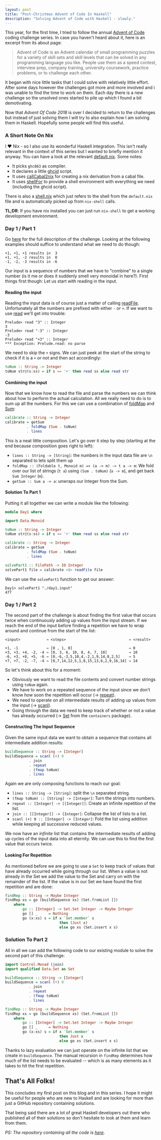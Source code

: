 ```yaml
---
layout: post
title: "Post-Christmas Advent of Code In Haskell"
description: "Solving Advent of Code with Haskell - slowly."
---
```


This year, for the first time, I tried to follow the annual [Advent of Code](http://adventofcode.com/2018/)
coding challenge series. In case you haven't heard about it, here is an excerpt from its about page:

> Advent of Code is an Advent calendar of small programming puzzles for a variety of skill sets and skill levels that can be solved in any programming language you like. People use them as a speed contest, interview prep, company training, university coursework, practice problems, or to challenge each other.

It began with nice little tasks that I could solve with relatively little effort. After some days however the challenges got
more and more involved and i was unable to find the time to work on them. Each day there is a new challenge so the
unsolved ones started to pile up which I found a bit demotivating.

Now that _Advent Of Code 2018_ is over I decided to return to the challenges but instead
of just solving them I will try to also explain _how_ I am solving them in Haskell. Hopefully
some people will find this useful.

### A Short Note On Nix

I ♥ Nix - so I also use its wonderful Haskell integration. This isn't really relevant in the context of 
this series but I wanted to briefly mention it anyway. You can have a look at the relevant [default.nix](https://github.com/gilligan/aoc2018/blob/master/default.nix). Some notes:

- It picks `ghc863` as compiler.
- It declares a little [ghcid](https://github.com/ndmitchell/ghcid) script.
- It uses [callCabal2nix](https://github.com/NixOS/nixpkgs/blob/62882d8cd2498d4591ece59a455b700a9600ad0c/pkgs/development/haskell-modules/make-package-set.nix#L195) for creating a nix derivation from a cabal file.
- It uses [shellFor](https://github.com/NixOS/nixpkgs/pull/36393) to provide a shell environment with everything we need (including the ghcid script).

There is also a [shell.nix](https://github.com/gilligan/aoc2018/blob/master/default.nix) which just refers to the
shell from the `default.nix` file and is automatically picked up from `nix-shell` calls.

**TL;DR**: If you have nix installed you can just run `nix-shell` to get a working development environment.


### Day 1 / Part 1

Go [here](https://adventofcode.com/2018/day/1) for the full description of the challenge. Looking
at the following examples should suffice to understand what we need to do though:

```
+1, +1, +1 results in  3
+1, +1, -2 results in  0
-1, -2, -3 results in -6
```

Our input is a sequence of numbers that we have to "combine" to a single number (is it me
or does it suddenly smell very monoidal in here?). First things first though: Let us start
with reading in the input.

#### Reading the input

Reading the input data is of course just a matter of calling [readFile](http://hackage.haskell.org/package/base-4.12.0.0/docs/Prelude.html#v:readFile).
Unfortunately all the numbers are prefixed with either `-` or `+`. If we want to use [read](http://hackage.haskell.org/package/base-4.12.0.0/docs/Prelude.html#v:read) we'll get into trouble:

```
Prelude> read "3" :: Integer
3
Prelude> read "-3" :: Integer
-3
Prelude> read "+3" :: Integer
*** Exception: Prelude.read: no parse
```

We need to skip the `+` signs. We can just peek at the start of the string to check if it is
a `+` or not and then act accordingly:

```haskell
toNum :: String -> Integer
toNum str@(s:ss) = if s == '+' then read ss else read str
```

#### Combining the input

Now that we know how to read the file and parse the numbers we can think about how to 
perform the actual calculation. All we really need to do is to sum up all the numbers.
For this we can use a combination of [foldMap](http://hackage.haskell.org/package/base-4.12.0.0/docs/Data-Foldable.html#v:foldMap)
and [Sum](http://hackage.haskell.org/package/base-4.12.0.0/docs/Data-Monoid.html#v:Sum):

```haskell
calibrate :: String -> Integer
calibrate = getSum
          . foldMap (Sum . toNum)
          . lines
```

This is a neat little composition. Let's go over it step by step (starting at the end because composition
goes right to left):

- `lines :: String -> [String]`: the numbers in the input data file are `\n` separated to lets split them up
- `foldMap :: (Foldable t, Monoid m) => (a -> m) -> t a -> m`: We fold over our list of strings (`t a`) using
`(Sum . toNum)` (`a -> m`), and get back `Sum Integer` (`m`).
- `getSum :: Sum a -> a`: unwraps our Integer from the Sum.


#### Solution To Part 1

Putting it all together we can write a module like the following:


```haskell
module Day1 where

import Data.Monoid

toNum :: String -> Integer
toNum str@(s:ss) = if s == '+' then read ss else read str

calibrate :: String -> Integer
calibrate = getSum
          . foldMap (Sum . toNum)
          . lines

solvePart1 :: FilePath -> IO Integer
solvePart1 file = calibrate <$> readFile file
```

We can use the `solvePart1` function to get our answer:

```
Day1> solvePart1 "./day1.input"
477
```

### Day 1 / Part 2

The second part of the challenge is about finding the first value that occurs twice
when continuously adding up values from the input stream. If we reach the end of the
input before finding a repetition we have to wrap around and continue from the start
of the list:

```
<input>            → <steps>                             → <result>

+1, -1             → [0 , 1, 0]                          → 0
+3, +3, +4, -2, -4 → [0, 3, 6, 10, 8, 4, 7, 10]          → 10
-6, +3, +8, +5, -6 → [0,-6,-3,5,10,4,-2,1,9,14,8,2,5]    → 5
+7, +7, -2, -7, -4 → [0,7,14,12,5,1,8,15,13,6,2,9,16,14] → 14
```

So let's think about this for a moment:

- Obviously we want to read the file contents and convert number strings using `toNum` again.
- We have to work on a repeated sequence of the input since we don't know how soon the repetition will occur (→ [repeat](http://hackage.haskell.org/package/base-4.12.0.0/docs/Prelude.html#v:repeat)).
- We need to operate on all intermediate results of adding up values from the input (→ [scanl](http://hackage.haskell.org/package/base-4.12.0.0/docs/Prelude.html#v:scanl)).
- Going through the data we need to keep track of whether or not a value has already occurred (→ [Set](http://hackage.haskell.org/package/containers-0.6.0.1/docs/Data-Set.html) from the `containers` package). 

#### Constructing The Input Sequence

Given the same input data we want to obtain a sequence that contains all intermediate
addition results:

```haskell
buildSequence :: String -> [Integer]
buildSequence = scanl (+) 0
           . join
           . repeat
           . (fmap toNum)
           . lines
```

Again we are only composing functions to reach our goal:

- `lines :: String -> [String]`: split the `\n` separated string. 
- `(fmap toNum) :: [String] -> [Integer]`: Turn the strings into numbers.
- `repeat :: [Integer] -> [[Integer]]`: Create an infinite repetition of the list.
- `join :: [[Integer]] -> [Integer]`: Collapse the list of lists to a list.
- `scanl (+) 0 :: [Integer] -> [Integer]`: Fold the list using addition while keeping all successive reduced values.

We now have an *infinite* list that contains the intermediate results of adding up cycles of
the input data into all eternity. We can use this to find the first value that occurs twice.


#### Looking For Repetition

As mentioned before we are going to use a `Set` to keep track of values that have
already occurred while going through our list. When a value is not already in the Set
we add the value to the Set and carry on with the remainder of the list. If the value is in our Set we have found the first repetition and are done:

```haskell
findRep :: String -> Maybe Integer
findRep xs = go (buildSequence xs) (Set.fromList [])
    where
        go :: [Integer] -> Set.Set Integer -> Maybe Integer
        go [] _     = Nothing
        go (x:xs) s = if x `Set.member` s 
                         then (Just x) 
                         else go xs (Set.insert x s)
```

### Solution To Part 2

All in all we can add the following code to our existing module to solve the
second part of this challenge:

```haskell
import Control.Monad (join)
import qualified Data.Set as Set

buildSequence :: String -> [Integer]
buildSequence = scanl (+) 0
           . join
           . repeat
           . (fmap toNum)
           . lines

findRep :: String -> Maybe Integer
findRep xs = go (buildSequence xs) (Set.fromList [])
    where
        go :: [Integer] -> Set.Set Integer -> Maybe Integer
        go [] _     = Nothing
        go (x:xs) s = if x `Set.member` s 
                         then Just x 
                         else go xs (Set.insert x s)
```

Thanks to lazy evaluation we can just operate on the infinite list
that we create in `buildSequence`. The manual recursion in `findRep`
determines how much of the list needs to be evaluated -- which is
as many elements as it takes to hit the first repetition.

## That's All Folks!

This concludes my first post on this blog and in this series. I hope
it might be useful for people who are new to Haskell and are
looking for more than just a GitHub repository containing solutions.

That being said there are a lot of great Haskell developers out there who
published all of their solutions so don't hesitate to look at them and
learn from them.

_PS: The repository containing all the code is [here](https://github.com/gilligan/aoc2018)._
